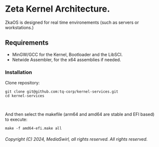 <!-- README of ZkaOS -->

# Zeta Kernel Architecture.

ZkaOS is designed for real time environements (such as servers or workstations.)

## Requirements

- MinGW/GCC for the Kernel, Bootloader and the LibSCI.
- Netwide Assembler, for the x64 assemblies if needed.

### Installation

Clone repository:

```
git clone git@github.com:tq-corp/kernel-services.git
cd kernel-services
```

</br>

And then select the makefile (arm64 and amd64 are stable and EFI based) to execute:

```
make -f amd64-efi.make all
```

###### Copyright (C) 2024, MediaSwirl, all rights reserved. All rights reserved.

